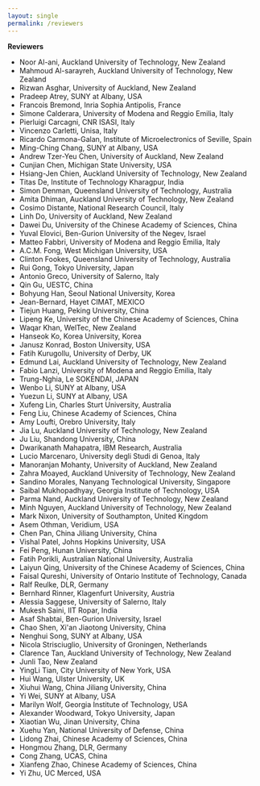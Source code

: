 ```yaml
---
layout: single
permalink: /reviewers
---
```

**Reviewers**
- Noor Al-ani, Auckland University of Technology, New Zealand
- Mahmoud Al-sarayreh, Auckland University of Technology, New Zealand
- Rizwan Asghar, University of Auckland, New Zealand
- Pradeep Atrey, SUNY at Albany, USA
- Francois Bremond, Inria Sophia Antipolis, France
- Simone Calderara, University of Modena and Reggio Emilia, Italy
- Pierluigi Carcagni, CNR ISASI, Italy
- Vincenzo Carletti, Unisa, Italy
- Ricardo Carmona-Galan, Institute of Microelectronics of Seville, Spain
- Ming-Ching Chang, SUNY at Albany, USA
- Andrew Tzer-Yeu Chen, University of Auckland, New Zealand
- Cunjian Chen, Michigan State University, USA
- Hsiang-Jen Chien, Auckland University of Technology, New Zealand
- Titas De,	Institute of Technology Kharagpur, India
- Simon Denman, Queensland University of Technology, Australia
- Amita Dhiman, Auckland University of Technology, New Zealand
- Cosimo Distante, National Research Council, Italy
- Linh Do, University of Auckland, New Zealand
- Dawei Du, University of the Chinese Academy of Sciences, China
- Yuval Elovici, Ben-Gurion University of the Negev, Israel
- Matteo Fabbri, University of Modena and Reggio Emilia, Italy
- A.C.M. Fong, West Michigan University, USA
- Clinton Fookes, Queensland University of Technology, Australia
- Rui Gong, Tokyo University, Japan
- Antonio Greco, University of Salerno, Italy
- Qin Gu, UESTC, China
- Bohyung Han, Seoul National University, Korea
- Jean-Bernard,	Hayet CIMAT, MEXICO
- Tiejun Huang, Peking University, China
- Lipeng Ke, University of the Chinese Academy of Sciences, China
- Waqar Khan, WelTec, New Zealand
- Hanseok Ko, Korea University, Korea
- Janusz Konrad, Boston University, USA
- Fatih Kurugollu, University of Derby, UK
- Edmund Lai, Auckland University of Technology, New Zealand
- Fabio Lanzi, University of Modena and Reggio Emilia, Italy
- Trung-Nghia, Le SOKENDAI, JAPAN
- Wenbo Li, SUNY at Albany, USA 
- Yuezun Li, SUNY at Albany, USA
- Xufeng Lin, Charles Sturt University, Australia
- Feng Liu, Chinese Academy of Sciences, China
- Amy Loufti, Orebro University, Italy
- Jia Lu, Auckland University of Technology, New Zealand
- Ju Liu, Shandong University, China
- Dwarikanath Mahapatra, IBM Research, Australia
- Lucio Marcenaro, University degli Studi di Genoa, Italy
- Manoranjan Mohanty, University of Auckland, New Zealand
- Zahra Moayed, Auckland University of Technology, New Zealand
- Sandino Morales, Nanyang Technological University, Singapore
- Saibal Mukhopadhyay, Georgia Institute of Technology, USA
- Parma Nand, Auckland University of Technology, New Zealand
- Minh Nguyen, Auckland University of Technology, New Zealand
- Mark Nixon, University of Southampton, United Kingdom
- Asem Othman, Veridium, USA
- Chen Pan, China Jiliang University, China
- Vishal Patel, Johns Hopkins University, USA
- Fei Peng, Hunan University, China
- Fatih Porikli, Australian National University, Australia
- Laiyun Qing, University of the Chinese Academy of Sciences, China
- Faisal Qureshi, University of Ontario Institute of Technology, Canada
- Ralf Reulke, DLR, Germany
- Bernhard Rinner, Klagenfurt University, Austria
- Alessia Saggese, University of Salerno, Italy
- Mukesh Saini, IIT Ropar, India
- Asaf Shabtai, Ben-Gurion University, Israel
- Chao Shen, Xi'an Jiaotong University, China
- Nenghui Song, SUNY at Albany, USA
- Nicola Strisciuglio, University of Groningen, Netherlands
- Clarence Tan, Auckland University of Technology, New Zealand
- Junli Tao, New Zealand
- YingLi Tian, City University of New York, USA
- Hui Wang, Ulster University, UK
- Xiuhui Wang, China Jiliang University, China
- Yi Wei, SUNY at Albany, USA
- Marilyn Wolf, Georgia Institute of Technology, USA
- Alexander Woodward, Tokyo University, Japan
- Xiaotian Wu, Jinan University, China
- Xuehu Yan, National University of Defense, China
- Lidong Zhai, Chinese Academy of Sciences, China
- Hongmou Zhang, DLR, Germany
- Cong Zhang, UCAS, China
- Xianfeng Zhao, Chinese Academy of Sciences, China
- Yi Zhu, UC Merced, USA